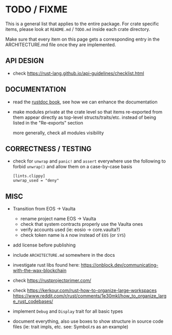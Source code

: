 # TODO / FIXME

This is a general list that applies to the entire package. For crate specific items,
please look at `README.md` / `TODO.md` inside each crate directory.

Make sure that every item on this page gets a corresponding entry in the ARCHITECTURE.md
file once they are implemented.


## API DESIGN

- check <https://rust-lang.github.io/api-guidelines/checklist.html>


## DOCUMENTATION

- read the [rustdoc book](https://doc.rust-lang.org/stable/rustdoc/), see how we can enhance
  the documentation

- make modules private at the crate level so that items re-exported from them appear directly
  as top-level structs/traits/etc. instead of being listed in the "Re-exports" section

  more generally, check all modules visibility


## CORRECTNESS / TESTING

- check for `unwrap` and `panic!` and `assert` everywhere
  use the following to forbid `unwrap()` and allow them on a case-by-case basis
  ```
  [lints.clippy]
  unwrap_used = "deny"
  ```

## MISC

- Transition from EOS -> Vaulta
  - rename project name EOS -> Vaulta
  - check that system contracts properly use the Vaulta ones
  - verify accounts used (ie: eosio -> core.vaulta?)
  - check token name is `A` now instead of `EOS` (or `SYS`)

- add license before publishing

- include `ARCHITECTURE.md` somewhere in the docs

- investigate rust libs found here: <https://onblock.dev/communicating-with-the-wax-blockchain>

- check <https://rustprojectprimer.com/>

- check <https://kerkour.com/rust-how-to-organize-large-workspaces>
  <https://www.reddit.com/r/rust/comments/1e30mkl/how_to_organize_large_rust_codebases/>

- implement `Debug` and `Display` trait for all basic types

- document everything, also use boxes to show structure in source code files (ie: trait impls, etc. see: Symbol.rs as an example)
